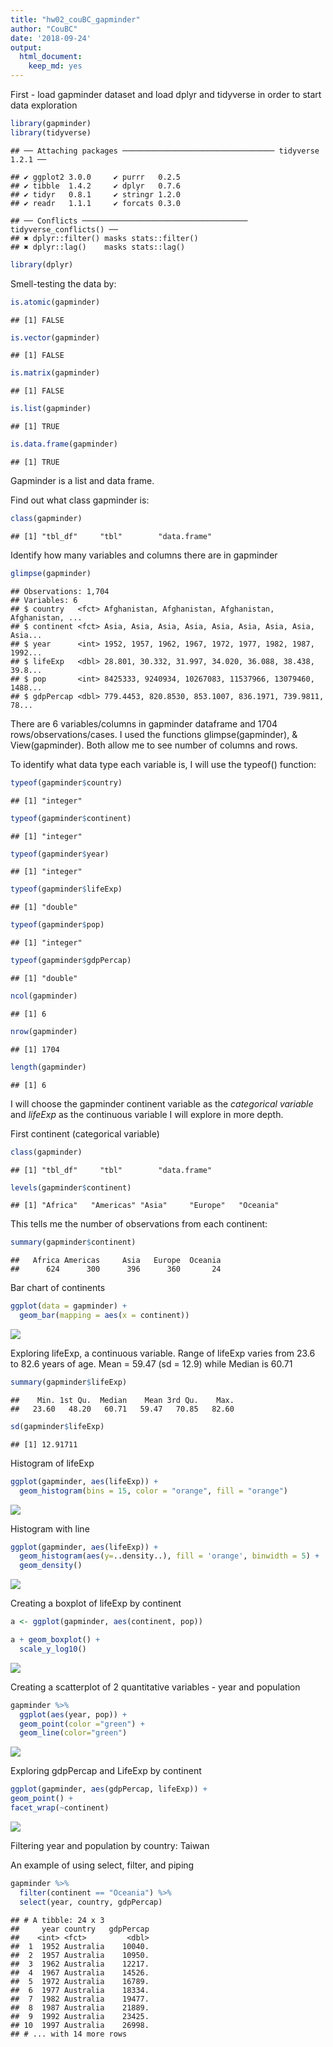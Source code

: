 ```yaml
---
title: "hw02_couBC_gapminder"
author: "CouBC"
date: '2018-09-24'
output: 
  html_document: 
    keep_md: yes
---
```


First - load gapminder dataset and load dplyr and tidyverse in order to start data exploration

```r
library(gapminder)
library(tidyverse)
```

```
## ── Attaching packages ────────────────────────────────── tidyverse 1.2.1 ──
```

```
## ✔ ggplot2 3.0.0     ✔ purrr   0.2.5
## ✔ tibble  1.4.2     ✔ dplyr   0.7.6
## ✔ tidyr   0.8.1     ✔ stringr 1.2.0
## ✔ readr   1.1.1     ✔ forcats 0.3.0
```

```
## ── Conflicts ───────────────────────────────────── tidyverse_conflicts() ──
## ✖ dplyr::filter() masks stats::filter()
## ✖ dplyr::lag()    masks stats::lag()
```

```r
library(dplyr)
```

Smell-testing the data by:

```r
is.atomic(gapminder)
```

```
## [1] FALSE
```

```r
is.vector(gapminder)
```

```
## [1] FALSE
```

```r
is.matrix(gapminder)
```

```
## [1] FALSE
```

```r
is.list(gapminder)
```

```
## [1] TRUE
```

```r
is.data.frame(gapminder)
```

```
## [1] TRUE
```
Gapminder is a list and data frame.


Find out what class gapminder is:


```r
class(gapminder)
```

```
## [1] "tbl_df"     "tbl"        "data.frame"
```

Identify how many variables and columns there are in gapminder


```r
glimpse(gapminder)
```

```
## Observations: 1,704
## Variables: 6
## $ country   <fct> Afghanistan, Afghanistan, Afghanistan, Afghanistan, ...
## $ continent <fct> Asia, Asia, Asia, Asia, Asia, Asia, Asia, Asia, Asia...
## $ year      <int> 1952, 1957, 1962, 1967, 1972, 1977, 1982, 1987, 1992...
## $ lifeExp   <dbl> 28.801, 30.332, 31.997, 34.020, 36.088, 38.438, 39.8...
## $ pop       <int> 8425333, 9240934, 10267083, 11537966, 13079460, 1488...
## $ gdpPercap <dbl> 779.4453, 820.8530, 853.1007, 836.1971, 739.9811, 78...
```

There are 6 variables/columns in gapminder dataframe and 1704 rows/observations/cases. I used the functions glimpse(gapminder), & View(gapminder). Both allow me to see number of columns and rows.


To identify what data type each variable is, I will use the typeof() function:

```r
typeof(gapminder$country)
```

```
## [1] "integer"
```

```r
typeof(gapminder$continent)
```

```
## [1] "integer"
```

```r
typeof(gapminder$year)
```

```
## [1] "integer"
```

```r
typeof(gapminder$lifeExp)
```

```
## [1] "double"
```

```r
typeof(gapminder$pop)
```

```
## [1] "integer"
```

```r
typeof(gapminder$gdpPercap)
```

```
## [1] "double"
```

```r
ncol(gapminder)
```

```
## [1] 6
```

```r
nrow(gapminder)
```

```
## [1] 1704
```

```r
length(gapminder)
```

```
## [1] 6
```

I will choose the gapminder continent variable as the *categorical variable* and *lifeExp* as the continuous variable I will explore in more depth.

First continent (categorical variable)


```r
class(gapminder)
```

```
## [1] "tbl_df"     "tbl"        "data.frame"
```

```r
levels(gapminder$continent)
```

```
## [1] "Africa"   "Americas" "Asia"     "Europe"   "Oceania"
```


This tells me the number of observations from each continent:


```r
summary(gapminder$continent)
```

```
##   Africa Americas     Asia   Europe  Oceania 
##      624      300      396      360       24
```

Bar chart of continents


```r
ggplot(data = gapminder) + 
  geom_bar(mapping = aes(x = continent))
```

![](hw_02_couBC_gapminder_files/figure-html/unnamed-chunk-8-1.png)<!-- -->


Exploring lifeExp, a continuous variable. Range of lifeExp varies from 23.6 to 82.6 years of age. Mean = 59.47 (sd = 12.9) while Median is 60.71


```r
summary(gapminder$lifeExp)
```

```
##    Min. 1st Qu.  Median    Mean 3rd Qu.    Max. 
##   23.60   48.20   60.71   59.47   70.85   82.60
```

```r
sd(gapminder$lifeExp)
```

```
## [1] 12.91711
```



Histogram of lifeExp


```r
ggplot(gapminder, aes(lifeExp)) +
  geom_histogram(bins = 15, color = "orange", fill = "orange")
```

![](hw_02_couBC_gapminder_files/figure-html/unnamed-chunk-10-1.png)<!-- -->


Histogram with line 


```r
ggplot(gapminder, aes(lifeExp)) +
  geom_histogram(aes(y=..density..), fill = 'orange', binwidth = 5) +
  geom_density()
```

![](hw_02_couBC_gapminder_files/figure-html/unnamed-chunk-11-1.png)<!-- -->

Creating a boxplot of lifeExp by continent


```r
a <- ggplot(gapminder, aes(continent, pop))
```


```r
a + geom_boxplot() +
  scale_y_log10()
```

![](hw_02_couBC_gapminder_files/figure-html/unnamed-chunk-13-1.png)<!-- -->

Creating a scatterplot of 2 quantitative variables - year and population


```r
gapminder %>% 
  ggplot(aes(year, pop)) +
  geom_point(color ="green") +
  geom_line(color="green") 
```

![](hw_02_couBC_gapminder_files/figure-html/unnamed-chunk-14-1.png)<!-- -->

Exploring gdpPercap and LifeExp by continent


```r
ggplot(gapminder, aes(gdpPercap, lifeExp)) +
geom_point() +
facet_wrap(~continent)
```

![](hw_02_couBC_gapminder_files/figure-html/unnamed-chunk-15-1.png)<!-- -->



Filtering year and population by country: Taiwan


An example of using select, filter, and piping


```r
gapminder %>% 
  filter(continent == "Oceania") %>% 
  select(year, country, gdpPercap)
```

```
## # A tibble: 24 x 3
##     year country   gdpPercap
##    <int> <fct>         <dbl>
##  1  1952 Australia    10040.
##  2  1957 Australia    10950.
##  3  1962 Australia    12217.
##  4  1967 Australia    14526.
##  5  1972 Australia    16789.
##  6  1977 Australia    18334.
##  7  1982 Australia    19477.
##  8  1987 Australia    21889.
##  9  1992 Australia    23425.
## 10  1997 Australia    26998.
## # ... with 14 more rows
```




